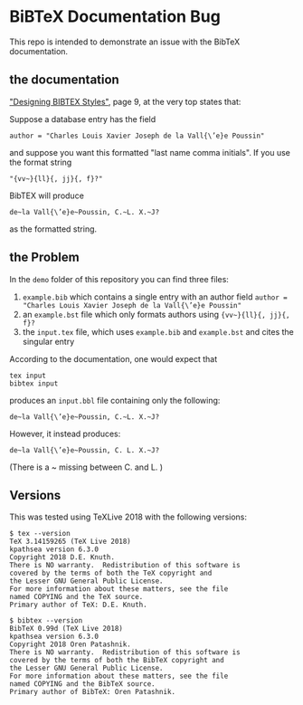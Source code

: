 # BiBTeX Documentation Bug

This repo is intended to demonstrate an issue with the BibTeX documentation. 

## the documentation

["Designing BIBTEX Styles"](http://texdoc.net/texmf-dist/doc/bibtex/base/btxhak.pdf), page 9, at the very top states that:

Suppose a database entry has the field

    author = "Charles Louis Xavier Joseph de la Vall{\’e}e Poussin"

and suppose you want this formatted "last name comma initials". If you use the format string

    "{vv~}{ll}{, jj}{, f}?"

BibTEX will produce

    de~la Vall{\’e}e~Poussin, C.~L. X.~J?

as the formatted string.

## the Problem

In the `demo` folder of this repository you can find three files:

1. `example.bib` which contains a single entry with an author field `author = "Charles Louis Xavier Joseph de la Vall{\’e}e Poussin"`
2. an `example.bst` file which only formats authors using `{vv~}{ll}{, jj}{, f}?`
3. the `input.tex` file, which uses `example.bib` and `example.bst` and cites the singular entry

According to the documentation, one would expect that

```
tex input
bibtex input
```

produces an `input.bbl` file containing only the following:

```
de~la Vall{\’e}e~Poussin, C.~L. X.~J?
```

However, it instead produces:

```
de~la Vall{\’e}e~Poussin, C. L. X.~J?
```

(There is a ~ missing between C. and L. )

## Versions

This was tested using TeXLive 2018 with the following versions:

```
$ tex --version
TeX 3.14159265 (TeX Live 2018)
kpathsea version 6.3.0
Copyright 2018 D.E. Knuth.
There is NO warranty.  Redistribution of this software is
covered by the terms of both the TeX copyright and
the Lesser GNU General Public License.
For more information about these matters, see the file
named COPYING and the TeX source.
Primary author of TeX: D.E. Knuth.
```

```
$ bibtex --version
BibTeX 0.99d (TeX Live 2018)
kpathsea version 6.3.0
Copyright 2018 Oren Patashnik.
There is NO warranty.  Redistribution of this software is
covered by the terms of both the BibTeX copyright and
the Lesser GNU General Public License.
For more information about these matters, see the file
named COPYING and the BibTeX source.
Primary author of BibTeX: Oren Patashnik.
```